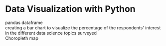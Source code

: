 # Data Visualization with Python

pandas dataframe<br>
creating a bar chart to visualize the percentage of the respondents' interest in the different data science topics surveyed <br>
Choropleth map <br>
